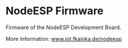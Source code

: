 # NodeESP Firmware
Firmware of the NodeESP Development Board.

More Information: www.iot.fkainka.de/nodeesp
